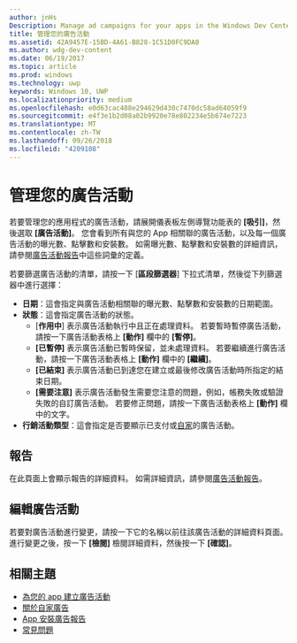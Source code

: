 ```yaml
---
author: jnHs
Description: Manage ad campaigns for your apps in the Windows Dev Center dashboard.
title: 管理您的廣告活動
ms.assetid: 42A9457E-15BD-4A61-B828-1C51D0FC9DA0
ms.author: wdg-dev-content
ms.date: 06/19/2017
ms.topic: article
ms.prod: windows
ms.technology: uwp
keywords: Windows 10, UWP
ms.localizationpriority: medium
ms.openlocfilehash: e0d63cac488e294629d430c7470dc58ad64059f9
ms.sourcegitcommit: e4f3e1b2d08a02b9920e78e802234e5b674e7223
ms.translationtype: MT
ms.contentlocale: zh-TW
ms.lasthandoff: 09/26/2018
ms.locfileid: "4209108"
---
```

# <a name="manage-your-ad-campaign"></a>管理您的廣告活動


若要管理您的應用程式的廣告活動，請展開儀表板左側導覽功能表的 **\[吸引\]**，然後選取 **\[廣告活動\]**。 您會看到所有與您的 App 相關聯的廣告活動，以及每一個廣告活動的曝光數、點擊數和安裝數。 如需曝光數、點擊數和安裝數的詳細資訊，請參閱[廣告活動報告](promote-your-app-report.md)中這些詞彙的定義。

若要篩選廣告活動的清單，請按一下 [**區段篩選器**] 下拉式清單，然後從下列篩選器中進行選擇：

-   **日期**：這會指定與廣告活動相關聯的曝光數、點擊數和安裝數的日期範圍。
-   **狀態**：這會指定廣告活動的狀態。
    -   [**作用中**] 表示廣告活動執行中且正在處理資料。 若要暫時暫停廣告活動，請按一下廣告活動表格上 **\[動作\]** 欄中的 **\[暫停\]**。
    -   **\[已暫停\]** 表示廣告活動已暫時保留，並未處理資料。 若要繼續進行廣告活動，請按一下廣告活動表格上 **\[動作\]** 欄中的 **\[繼續\]**。
    -   **\[已結束\]** 表示廣告活動已到達您在建立或最後修改廣告活動時所指定的結束日期。
    -   **\[需要注意\]** 表示廣告活動發生需要您注意的問題，例如，帳務失敗或驗證失敗的自訂廣告活動。 若要修正問題，請按一下廣告活動表格上 **\[動作\]** 欄中的文字。
-   **行銷活動類型**：這會指定是否要顯示已支付或[自家](about-house-ads.md)的廣告活動。

## <a name="reporting"></a>報告


在此頁面上會顯示報告的詳細資料。 如需詳細資訊，請參閱[廣告活動報告](promote-your-app-report.md)。


## <a name="edit-an-ad-campaign"></a>編輯廣告活動

若要對廣告活動進行變更，請按一下它的名稱以前往該廣告活動的詳細資料頁面。 進行變更之後，按一下 **\[檢閱\]** 檢閱詳細資料，然後按一下 **\[確認\]**。


## <a name="related-topics"></a>相關主題


* [為您的 app 建立廣告活動](create-an-ad-campaign-for-your-app.md)
* [關於自家廣告](about-house-ads.md)
* [App 安裝廣告報告](app-install-ads-reports.md)
* [常見問題](common-questions.md)
 

 




